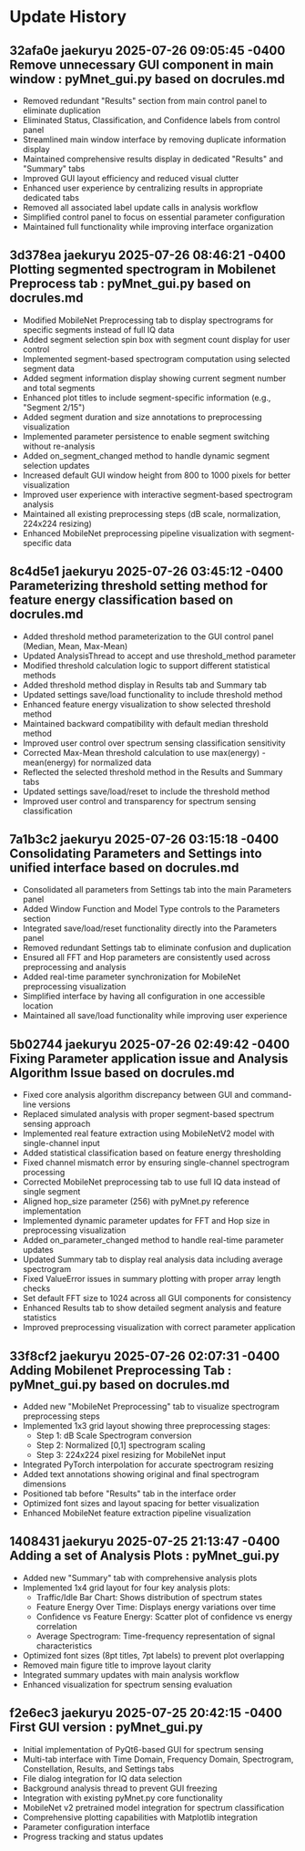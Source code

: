 # Update History

## 32afa0e jaekuryu 2025-07-26 09:05:45 -0400 Remove unnecessary GUI component in main window : pyMnet_gui.py based on docrules.md

- Removed redundant "Results" section from main control panel to eliminate duplication
- Eliminated Status, Classification, and Confidence labels from control panel
- Streamlined main window interface by removing duplicate information display
- Maintained comprehensive results display in dedicated "Results" and "Summary" tabs
- Improved GUI layout efficiency and reduced visual clutter
- Enhanced user experience by centralizing results in appropriate dedicated tabs
- Removed all associated label update calls in analysis workflow
- Simplified control panel to focus on essential parameter configuration
- Maintained full functionality while improving interface organization

## 3d378ea jaekuryu 2025-07-26 08:46:21 -0400 Plotting segmented spectrogram in Mobilenet Preprocess tab : pyMnet_gui.py based on docrules.md

- Modified MobileNet Preprocessing tab to display spectrograms for specific segments instead of full IQ data
- Added segment selection spin box with segment count display for user control
- Implemented segment-based spectrogram computation using selected segment data
- Added segment information display showing current segment number and total segments
- Enhanced plot titles to include segment-specific information (e.g., "Segment 2/15")
- Added segment duration and size annotations to preprocessing visualization
- Implemented parameter persistence to enable segment switching without re-analysis
- Added on_segment_changed method to handle dynamic segment selection updates
- Increased default GUI window height from 800 to 1000 pixels for better visualization
- Improved user experience with interactive segment-based spectrogram analysis
- Maintained all existing preprocessing steps (dB scale, normalization, 224x224 resizing)
- Enhanced MobileNet preprocessing pipeline visualization with segment-specific data

## 8c4d5e1 jaekuryu 2025-07-26 03:45:12 -0400 Parameterizing threshold setting method for feature energy classification based on docrules.md

- Added threshold method parameterization to the GUI control panel (Median, Mean, Max-Mean)
- Updated AnalysisThread to accept and use threshold_method parameter
- Modified threshold calculation logic to support different statistical methods
- Added threshold method display in Results tab and Summary tab
- Updated settings save/load functionality to include threshold method
- Enhanced feature energy visualization to show selected threshold method
- Maintained backward compatibility with default median threshold method
- Improved user control over spectrum sensing classification sensitivity
- Corrected Max-Mean threshold calculation to use max(energy) - mean(energy) for normalized data
- Reflected the selected threshold method in the Results and Summary tabs
- Updated settings save/load/reset to include the threshold method
- Improved user control and transparency for spectrum sensing classification

## 7a1b3c2 jaekuryu 2025-07-26 03:15:18 -0400 Consolidating Parameters and Settings into unified interface based on docrules.md

- Consolidated all parameters from Settings tab into the main Parameters panel
- Added Window Function and Model Type controls to the Parameters section
- Integrated save/load/reset functionality directly into the Parameters panel
- Removed redundant Settings tab to eliminate confusion and duplication
- Ensured all FFT and Hop parameters are consistently used across preprocessing and analysis
- Added real-time parameter synchronization for MobileNet preprocessing visualization
- Simplified interface by having all configuration in one accessible location
- Maintained all save/load functionality while improving user experience

## 5b02744 jaekuryu 2025-07-26 02:49:42 -0400 Fixing Parameter application issue and Analysis Algorithm Issue based on docrules.md

- Fixed core analysis algorithm discrepancy between GUI and command-line versions
- Replaced simulated analysis with proper segment-based spectrum sensing approach
- Implemented real feature extraction using MobileNetV2 model with single-channel input
- Added statistical classification based on feature energy thresholding
- Fixed channel mismatch error by ensuring single-channel spectrogram processing
- Corrected MobileNet preprocessing tab to use full IQ data instead of single segment
- Aligned hop_size parameter (256) with pyMnet.py reference implementation
- Implemented dynamic parameter updates for FFT and Hop size in preprocessing visualization
- Added on_parameter_changed method to handle real-time parameter updates
- Updated Summary tab to display real analysis data including average spectrogram
- Fixed ValueError issues in summary plotting with proper array length checks
- Set default FFT size to 1024 across all GUI components for consistency
- Enhanced Results tab to show detailed segment analysis and feature statistics
- Improved preprocessing visualization with correct parameter application

## 33f8cf2 jaekuryu 2025-07-26 02:07:31 -0400 Adding Mobilenet Preprocessing Tab : pyMnet_gui.py based on docrules.md

- Added new "MobileNet Preprocessing" tab to visualize spectrogram preprocessing steps
- Implemented 1x3 grid layout showing three preprocessing stages:
  - Step 1: dB Scale Spectrogram conversion
  - Step 2: Normalized [0,1] spectrogram scaling
  - Step 3: 224x224 pixel resizing for MobileNet input
- Integrated PyTorch interpolation for accurate spectrogram resizing
- Added text annotations showing original and final spectrogram dimensions
- Positioned tab before "Results" tab in the interface order
- Optimized font sizes and layout spacing for better visualization
- Enhanced MobileNet feature extraction pipeline visualization

## 1408431 jaekuryu 2025-07-25 21:13:47 -0400 Adding a set of Analysis Plots : pyMnet_gui.py

- Added new "Summary" tab with comprehensive analysis plots
- Implemented 1x4 grid layout for four key analysis plots:
  - Traffic/Idle Bar Chart: Shows distribution of spectrum states
  - Feature Energy Over Time: Displays energy variations over time
  - Confidence vs Feature Energy: Scatter plot of confidence vs energy correlation
  - Average Spectrogram: Time-frequency representation of signal characteristics
- Optimized font sizes (8pt titles, 7pt labels) to prevent plot overlapping
- Removed main figure title to improve layout clarity
- Integrated summary updates with main analysis workflow
- Enhanced visualization for spectrum sensing evaluation

## f2e6ec3 jaekuryu 2025-07-25 20:42:15 -0400 First GUI version : pyMnet_gui.py

- Initial implementation of PyQt6-based GUI for spectrum sensing
- Multi-tab interface with Time Domain, Frequency Domain, Spectrogram, Constellation, Results, and Settings tabs
- File dialog integration for IQ data selection
- Background analysis thread to prevent GUI freezing
- Integration with existing pyMnet.py core functionality
- MobileNet v2 pretrained model integration for spectrum classification
- Comprehensive plotting capabilities with Matplotlib integration
- Parameter configuration interface
- Progress tracking and status updates 